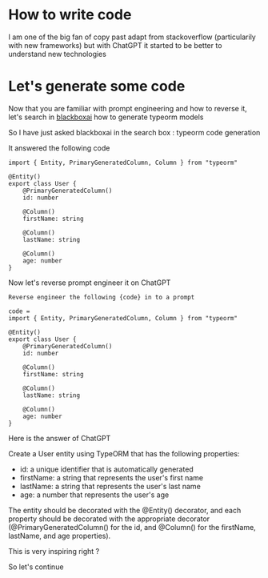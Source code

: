 # How to write code

I am one of the big fan of copy past adapt from stackoverflow (particularily with new frameworks) but with ChatGPT it started to be better to understand new technologies

# Let's generate some code

Now that you are familiar with prompt engineering and how to reverse it, let's search in [blackboxai](https://www.useblackbox.io/search) how to generate typeorm models

So I have just asked blackboxai in the search box : typeorm code generation

It answered the following code

```
import { Entity, PrimaryGeneratedColumn, Column } from "typeorm"

@Entity()
export class User {
    @PrimaryGeneratedColumn()
    id: number

    @Column()
    firstName: string

    @Column()
    lastName: string

    @Column()
    age: number
}
```

Now let's reverse prompt engineer it on ChatGPT

```
Reverse engineer the following {code} in to a prompt

code = 
import { Entity, PrimaryGeneratedColumn, Column } from "typeorm"

@Entity()
export class User {
    @PrimaryGeneratedColumn()
    id: number

    @Column()
    firstName: string

    @Column()
    lastName: string

    @Column()
    age: number
}
```

Here is the answer of ChatGPT

Create a User entity using TypeORM that has the following properties:

* id: a unique identifier that is automatically generated
* firstName: a string that represents the user's first name
* lastName: a string that represents the user's last name
* age: a number that represents the user's age

The entity should be decorated with the @Entity() decorator, and each property should be decorated with the appropriate decorator (@PrimaryGeneratedColumn() for the id, and @Column() for the firstName, lastName, and age properties).

This is very inspiring right ?

So let's continue
